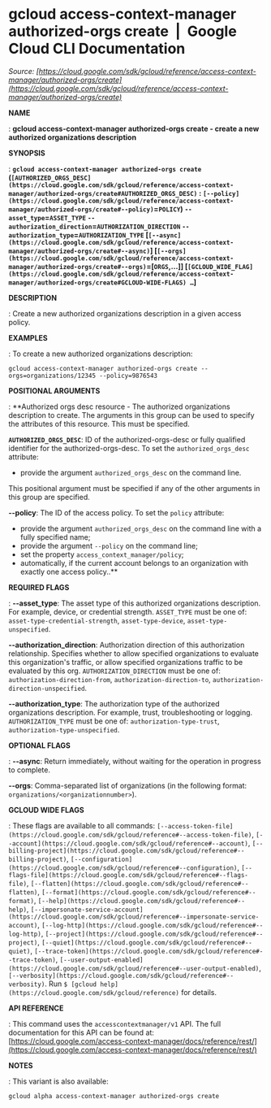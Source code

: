 # gcloud access-context-manager authorized-orgs create  |  Google Cloud CLI Documentation

*Source: [https://cloud.google.com/sdk/gcloud/reference/access-context-manager/authorized-orgs/create](https://cloud.google.com/sdk/gcloud/reference/access-context-manager/authorized-orgs/create)*

**NAME**

: **gcloud access-context-manager authorized-orgs create - create a new authorized organizations description**

**SYNOPSIS**

: **`gcloud access-context-manager authorized-orgs create` (`[AUTHORIZED_ORGS_DESC](https://cloud.google.com/sdk/gcloud/reference/access-context-manager/authorized-orgs/create#AUTHORIZED_ORGS_DESC)` : `[--policy](https://cloud.google.com/sdk/gcloud/reference/access-context-manager/authorized-orgs/create#--policy)`=`POLICY`) `--asset_type`=`ASSET_TYPE` `--authorization_direction`=`AUTHORIZATION_DIRECTION` `--authorization_type`=`AUTHORIZATION_TYPE` [`[--async](https://cloud.google.com/sdk/gcloud/reference/access-context-manager/authorized-orgs/create#--async)`] [`[--orgs](https://cloud.google.com/sdk/gcloud/reference/access-context-manager/authorized-orgs/create#--orgs)`=[`ORGS`,…]] [`[GCLOUD_WIDE_FLAG](https://cloud.google.com/sdk/gcloud/reference/access-context-manager/authorized-orgs/create#GCLOUD-WIDE-FLAGS) …`]**

**DESCRIPTION**

: Create a new authorized organizations description in a given access policy.

**EXAMPLES**

: To create a new authorized organizations description:

```
gcloud access-context-manager authorized-orgs create --orgs=organizations/12345 --policy=9876543
```

**POSITIONAL ARGUMENTS**

: **Authorized orgs desc resource - The authorized organizations description to
create. The arguments in this group can be used to specify the attributes of
this resource.
This must be specified.

**`AUTHORIZED_ORGS_DESC`**:
ID of the authorized-orgs-desc or fully qualified identifier for the
authorized-orgs-desc.
To set the `authorized_orgs_desc` attribute:

- provide the argument `authorized_orgs_desc` on the command line.

This positional argument must be specified if any of the other arguments in this
group are specified.

**--policy**:
The ID of the access policy.
To set the `policy` attribute:

- provide the argument `authorized_orgs_desc` on the command line with
a fully specified name;
- provide the argument `--policy` on the command line;
- set the property `access_context_manager/policy`;
- automatically, if the current account belongs to an organization with exactly
one access policy..**

**REQUIRED FLAGS**

: **--asset_type**:
The asset type of this authorized organizations description. For example,
device, or credential strength. `ASSET_TYPE` must be one
of: `asset-type-credential-strength`, `asset-type-device`,
`asset-type-unspecified`.

**--authorization_direction**:
Authorization direction of this authorization relationship. Specifies whether to
allow specified organizations to evaluate this organization's traffic, or allow
specified organizations traffic to be evaluated by this org.
`AUTHORIZATION_DIRECTION` must be one of:
`authorization-direction-from`,
`authorization-direction-to`,
`authorization-direction-unspecified`.

**--authorization_type**:
The authorization type of the authorized organizations description. For example,
trust, troubleshooting or logging. `AUTHORIZATION_TYPE`
must be one of: `authorization-type-trust`,
`authorization-type-unspecified`.

**OPTIONAL FLAGS**

: **--async**:
Return immediately, without waiting for the operation in progress to complete.

**--orgs**:
Comma-separated list of organizations (in the following format:
`organizations/<organizationnumber>`).

**GCLOUD WIDE FLAGS**

: These flags are available to all commands: `[--access-token-file](https://cloud.google.com/sdk/gcloud/reference#--access-token-file)`,
`[--account](https://cloud.google.com/sdk/gcloud/reference#--account)`, `[--billing-project](https://cloud.google.com/sdk/gcloud/reference#--billing-project)`,
`[--configuration](https://cloud.google.com/sdk/gcloud/reference#--configuration)`,
`[--flags-file](https://cloud.google.com/sdk/gcloud/reference#--flags-file)`,
`[--flatten](https://cloud.google.com/sdk/gcloud/reference#--flatten)`, `[--format](https://cloud.google.com/sdk/gcloud/reference#--format)`, `[--help](https://cloud.google.com/sdk/gcloud/reference#--help)`, `[--impersonate-service-account](https://cloud.google.com/sdk/gcloud/reference#--impersonate-service-account)`,
`[--log-http](https://cloud.google.com/sdk/gcloud/reference#--log-http)`,
`[--project](https://cloud.google.com/sdk/gcloud/reference#--project)`, `[--quiet](https://cloud.google.com/sdk/gcloud/reference#--quiet)`, `[--trace-token](https://cloud.google.com/sdk/gcloud/reference#--trace-token)`, `[--user-output-enabled](https://cloud.google.com/sdk/gcloud/reference#--user-output-enabled)`,
`[--verbosity](https://cloud.google.com/sdk/gcloud/reference#--verbosity)`.
Run `$ [gcloud help](https://cloud.google.com/sdk/gcloud/reference)` for details.

**API REFERENCE**

: This command uses the `accesscontextmanager/v1` API. The full
documentation for this API can be found at: [https://cloud.google.com/access-context-manager/docs/reference/rest/](https://cloud.google.com/access-context-manager/docs/reference/rest/)

**NOTES**

: This variant is also available:

```
gcloud alpha access-context-manager authorized-orgs create
```
